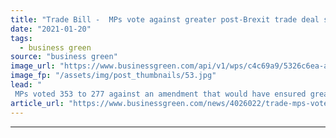 ```yaml
---
title: "Trade Bill -  MPs vote against greater post-Brexit trade deal scrutiny"
date: "2021-01-20"
tags: 
  - business green
source: "business green"
image_url: "https://www.businessgreen.com/api/v1/wps/c4c69a9/5326c6ea-aacf-4d2c-bde1-9cb4f2fd60a3/6/chickens-farm-185x114.jpg"
image_fp: "/assets/img/post_thumbnails/53.jpg"
lead: "
 MPs voted 353 to 277 against an amendment that would have ensured greater democratic oversight over agreements that could have major impacts on food standards and environmental issues ..."
article_url: "https://www.businessgreen.com/news/4026022/trade-mps-vote-post-brexit-trade-deal-scrutiny"
---
```


---
